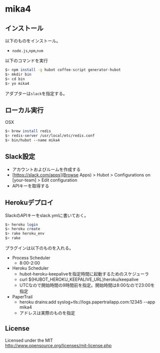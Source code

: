 # mika4
## インストール
以下のものをインストール。
* `node.js`,`npm`,`nvm`

以下のコマンドを実行

```sh
$> npm install -g hubot coffee-script generator-hubot
$> mkdir bin
$> cd bin
$> yo mika4
```

アダプターは`slack`を指定する。

## ローカル実行
OSX

```sh
$> brew install redis
$> redis-server /usr/local/etc/redis.conf
$> bin/hubot --name mika4
```

## Slack設定
* アカウントおよびルームを作成する
* [https://slack.com/apps](Browse Apps) > Hubot > Configurations on [your-team] > Edit configuration
* APIキーを取得する

## Herokuデプロイ
SlackのAPIキーをslack.ymlに書いておく。

```sh
$> heroku login
$> heroku create
$> rake heroku_env
$> rake
```

プラグインは以下のものを入れる。
* Process Scheduler
    * 8:00-2:00
* Heroku Scheduler
    * hubot-heroku-keepaliveを指定時間に起動するためのスケジューラ
    * curl ${HUBOT_HEROKU_KEEPALIVE_URL}heroku/keepalive
    * UTCなので開始時間の9時間前を指定。開始時間は8:00なので23:00を指定
* PaperTrail
    * heroku drains:add syslog+tls://logs.papertrailapp.com:12345 --app mika4
    * アドレスは実際のものを指定

## License
Licensed under the MIT  
http://www.opensource.org/licenses/mit-license.php
